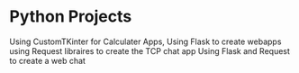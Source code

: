 # Python Projects

Using CustomTKinter for Calculater Apps,
Using Flask to create webapps
using Request libraires to create the TCP chat app 
Using Flask and Request to create a web chat
